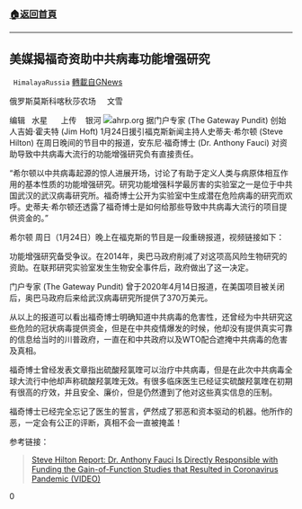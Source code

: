 ###  [:house:返回首頁](https://github.com/ourhimalayas/txt)
---

## 美媒揭福奇资助中共病毒功能增强研究
` HimalayaRussia` [轉載自GNews](https://gnews.org/zh-hans/811454/)

俄罗斯莫斯科喀秋莎农场     文雪

编辑   水星      上传    银河
![]()![](https://cdn.discordapp.com/attachments/799010586356351066/803316539725971476/F.JPG)ahrp.org
据门户专家 (The Gateway Pundit) 创始人吉姆·霍夫特 (Jim Hoft) 1月24日援引福克斯新闻主持人史蒂夫·希尔顿 (Steve Hilton) 在周日晚间的节目中的报道，安东尼·福奇博士 (Dr. Anthony Fauci) 对资助导致中共病毒大流行的功能增强研究负有直接责任。

“希尔顿以中共病毒起源的惊人进展开场，讨论了有助于定义人类与病原体相互作用的基本性质的功能增强研究。研究功能增强科学最厉害的实验室之一是位于中共国武汉的武汉病毒研究所。福奇博士公开为实验室中生成潜在危险病毒的研究而欢呼。史蒂夫·希尔顿还透露了福奇博士是如何给那些导致中共病毒大流行的项目提供资金的。”

希尔顿 周日（1月24日）晚上在福克斯的节目是一段重磅报道，视频链接如下：



功能增强研究备受争议。在2014年，奥巴马政府削减了对这项高风险生物研究的资助。在联邦研究实验室发生生物安全事件后，政府做出了这一决定。

门户专家 (The Gateway Pundit) 曾于2020年4月14日报道，在美国项目被关闭后，奥巴马政府后来给武汉病毒研究所提供了370万美元。

从以上的报道可以看出福奇博士明确知道中共病毒的危害性，还曾经为中共研究这些危险的冠状病毒提供资金，但是在中共疫情爆发的时候，他却没有提供真实可靠的信息给当时的川普政府，一直在和中共政府以及WTO配合遮掩中共病毒的危害及真相。

福奇博士曾经发表文章指出硫酸羟氯喹可以治疗中共病毒，但是在此次中共病毒全球大流行中他却声称硫酸羟氯喹无效。有很多临床医生已经证实硫酸羟氯喹在初期有很高的疗效，并且安全、廉价，但是仍然遭到了他对这些真实信息的压制。

福奇博士已经完全忘记了医生的誓言，俨然成了邪恶和资本驱动的机器。他所作的恶，一定会有公正的评断，真相不会一直被掩盖！

参考链接：



> [Steve Hilton Report: Dr. Anthony Fauci Is Directly Responsible with Funding the Gain-of-Function Studies that Resulted in Coronavirus Pandemic (VIDEO)](https://www.thegatewaypundit.com/2021/01/steve-hilton-report-dr-anthony-fauci-directly-responsible-funding-gain-function-studies-resulted-coronavirus-pandemic-video/)



0
